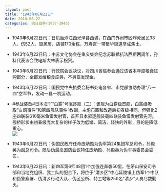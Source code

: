 ```yaml
---
layout: post
title: "1943年06月22日"
date: 2018-06-22
categories: 抗日战争(1937-1945)
---
```


<meta name="referrer" content="no-referrer" />

- 1943年6月22日讯：日机轰炸江西光泽县西城，在西门外闹市区炸死居民33人，伤52人，毁民房、店铺170余栋，万寿宫一带繁华街道尽成焦土。 

- 1943年6月22日讯：中苏文化协会在重庆集会纪念苏联抵抗法西斯两周年，孙科代表该会致电斯大林表示祝贺。 

- 1943年6月22日讯：行政院会议决议，对四川省临参会通过该省本年度粮食征购部分，全部发给粮食库券，不另搭发现金。 

- 1943年6月22日讯：国民党中央执委会秘书处电各省、市党部协助办理“八一四”空军节，发动一县一机运动。 

- #参战装备#日本海军“白露”号驱逐舰（二）：该舰为白露级首舰，白露级吸取“友鹤事件”和第四舰队事件“教训，主炮布置和改造后初春级相同，但强化2座四联装610毫米鱼雷发射管，首开日本驱逐舰装载四联装鱼雷发射管先河。舰桥形状由初春级庞大复杂的样子改为低矮、简洁、轻快的外形，目的是降低重心。 <br/><img src="https://wx1.sinaimg.cn/large/aca367d8ly1fsjq7ooa6qj20go0tb0xj.jpg" />

- 1943年6月22日讯：伪国民政府任命庞炳勋为伪军第24集团军总司令，孙殿英为副总司令。随后伪最高国防会议特任庞炳勋、孙殿英为伪军事委员会委员。 

- 1943年6月22日讯：新四军第6师48团1个加强连奔袭50里，在茅山保安司令部和当地党组织、武工队的配合下，将位于“清乡区”中心延陵镇上伪军1个中队和伪警察署、伪清乡行动大队、伪区公所、特工站等250名“清乡”人员尽数剿灭。 


